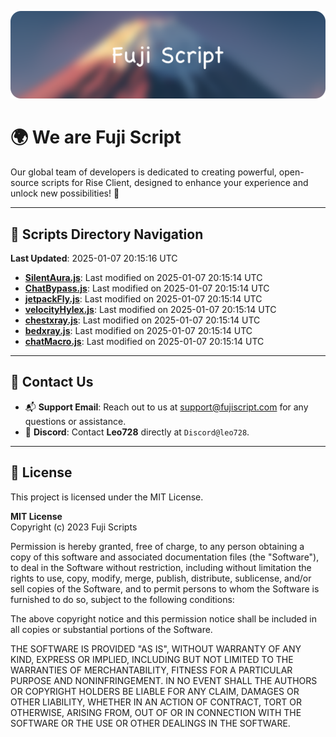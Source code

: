 ![Banner](.github/b.webp)

# 🌍 **We are Fuji Script**

Our global team of developers is dedicated to creating powerful, open-source scripts for Rise Client, designed to enhance your experience and unlock new possibilities! 🌟

---
<!-- SCRIPTS_NAVIGATION_START -->
## 📂 **Scripts Directory Navigation**

**Last Updated**: 2025-01-07 20:15:16 UTC

- **[SilentAura.js](scripts/SilentAura.js)**: Last modified on 2025-01-07 20:15:14 UTC
- **[ChatBypass.js](scripts/ChatBypass.js)**: Last modified on 2025-01-07 20:15:14 UTC
- **[jetpackFly.js](scripts/jetpackFly.js)**: Last modified on 2025-01-07 20:15:14 UTC
- **[velocityHylex.js](scripts/velocityHylex.js)**: Last modified on 2025-01-07 20:15:14 UTC
- **[chestxray.js](scripts/chestxray.js)**: Last modified on 2025-01-07 20:15:14 UTC
- **[bedxray.js](scripts/bedxray.js)**: Last modified on 2025-01-07 20:15:14 UTC
- **[chatMacro.js](scripts/chatMacro.js)**: Last modified on 2025-01-07 20:15:14 UTC

<!-- SCRIPTS_NAVIGATION_END -->

---

## 💬 **Contact Us**  
- 📬 **Support Email**: Reach out to us at [support@fujiscript.com](mailto:support@fujiscript.com) for any questions or assistance.  
- 💬 **Discord**: Contact **Leo728** directly at `Discord@leo728`.

---

## 📜 **License**

This project is licensed under the MIT License.  

**MIT License**  
Copyright (c) 2023 Fuji Scripts  

Permission is hereby granted, free of charge, to any person obtaining a copy of this software and associated documentation files (the "Software"), to deal in the Software without restriction, including without limitation the rights to use, copy, modify, merge, publish, distribute, sublicense, and/or sell copies of the Software, and to permit persons to whom the Software is furnished to do so, subject to the following conditions:  

The above copyright notice and this permission notice shall be included in all copies or substantial portions of the Software.  

THE SOFTWARE IS PROVIDED "AS IS", WITHOUT WARRANTY OF ANY KIND, EXPRESS OR IMPLIED, INCLUDING BUT NOT LIMITED TO THE WARRANTIES OF MERCHANTABILITY, FITNESS FOR A PARTICULAR PURPOSE AND NONINFRINGEMENT. IN NO EVENT SHALL THE AUTHORS OR COPYRIGHT HOLDERS BE LIABLE FOR ANY CLAIM, DAMAGES OR OTHER LIABILITY, WHETHER IN AN ACTION OF CONTRACT, TORT OR OTHERWISE, ARISING FROM, OUT OF OR IN CONNECTION WITH THE SOFTWARE OR THE USE OR OTHER DEALINGS IN THE SOFTWARE.  
